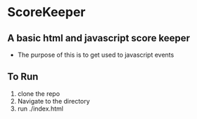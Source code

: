 # ScoreKeeper

## A basic html and javascript score keeper

- The purpose of this is to get used to javascript events

## To Run

1. clone the repo
2. Navigate to the directory
3. run ./index.html
